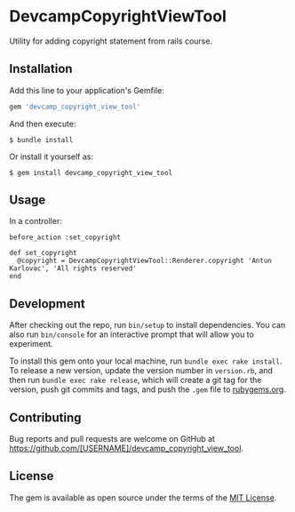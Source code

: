 # DevcampCopyrightViewTool

Utility for adding copyright statement from rails course.

## Installation

Add this line to your application's Gemfile:

```ruby
gem 'devcamp_copyright_view_tool'
```

And then execute:

    $ bundle install

Or install it yourself as:

    $ gem install devcamp_copyright_view_tool

## Usage

In a controller:
```
before_action :set_copyright

def set_copyright
  @copyright = DevcampCopyrightViewTool::Renderer.copyright 'Antun Karlovac', 'All rights reserved'
end
```

## Development

After checking out the repo, run `bin/setup` to install dependencies. You can also run `bin/console` for an interactive prompt that will allow you to experiment.

To install this gem onto your local machine, run `bundle exec rake install`. To release a new version, update the version number in `version.rb`, and then run `bundle exec rake release`, which will create a git tag for the version, push git commits and tags, and push the `.gem` file to [rubygems.org](https://rubygems.org).

## Contributing

Bug reports and pull requests are welcome on GitHub at https://github.com/[USERNAME]/devcamp_copyright_view_tool.


## License

The gem is available as open source under the terms of the [MIT License](https://opensource.org/licenses/MIT).
